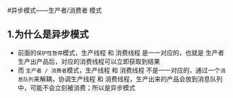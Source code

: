 #异步模式——生产者/消费者 模式
## 1.为什么是异步模式
* 前面的`保护性暂停`模式，生产线程 和 消费线程 是一一对应的，也就是 生产者生产出产品后，对应的消费线程可以立即获取到结果
* 而 `生产者 / 消费者`模式，生产线程 和 消费线程 不是一一对应的，通过一个`消息队列`来解耦，协调生产线程 和 消费线程，生产出来的产品会放到消息队列中，可能不会立刻被消费；所以是异步模式